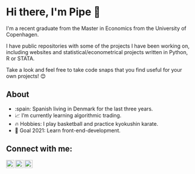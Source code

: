 # Hi there, I'm Pipe 👋

I'm a recent graduate from the Master in Economics from the University of Copenhagen.

I have public repositories with some of the projects I have been working on, including websites and statistical/econometrical projects written in Python, R or STATA.

Take a look and feel free to take code snaps that you find useful for your own projects! :blush:

## About

- :spain: Spanish living in Denmark for the last three years.
- :chart_with_upwards_trend: I’m currently learning algorithmic trading.
- :fire: Hobbies: I play basketball and practice kyokushin karate.
- :checkered_flag: Goal 2021: Learn front-end-development.


## Connect with me:

[<img align="left" alt="pipegalera.com" width="22px" src="https://cdn1.iconfinder.com/data/icons/web-38/200/1021-512.png" />][website]
[<img align="left" alt="pipegalera | Twitter" width="22px" src="https://cdn0.iconfinder.com/data/icons/social-flat-rounded-rects/512/twitter-512.png" />][twitter]
[<img align="left" alt="pipegalera | LinkedIn" width="22px" src="https://cdn2.iconfinder.com/data/icons/social-media-applications/64/social_media_applications_14-linkedin-512.png" />][linkedin]


</details>

[website]: https://pipegalera.com
[twitter]: https://twitter.com/pipegalera
[linkedin]: https://linkedin.com/in/pipegalera
